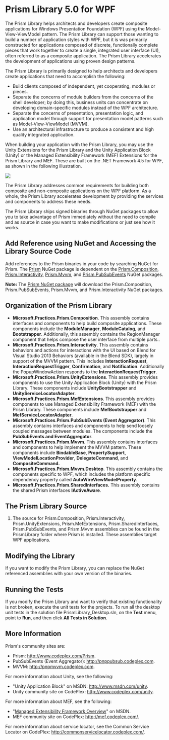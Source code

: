 # Prism Library 5.0 for WPF 

The Prism Library helps architects and developers create composite applications for Windows Presentation Foundation (WPF) using the Model-View-ViewModel pattern. The Prism Library can support those wanting to build a number of application styles with WPF, but it is was primarily constructed for applications composed of discrete, functionally complete pieces that work together to create a single, integrated user interface (UI), often referred to as a composite application. The Prism Library accelerates the development of applications using proven design patterns. 

The Prism Library is primarily designed to help architects and developers create applications that need to accomplish the following:

 * Build clients composed of independent, yet cooperating, modules or pieces.
 * Separate the concerns of module builders from the concerns of the shell developer; by doing this, business units can concentrate on developing domain-specific modules instead of the WPF architecture.
 * Separate the concerns of presentation, presentation logic, and application model through support for presentation model patterns such as Model-View-ViewModel (MVVM).
 * Use an architectural infrastructure to produce a consistent and high quality integrated application.

When building your application with the Prism Library, you may use the Unity Extensions for the Prism Library and the Unity Application Block (Unity) or the Managed Extensibility Framework (MEF) Extensions for the Prism Library and MEF. These are built on the .NET Framework 4.5 for WPF, as shown in the following illustration.

![](media/Ch13LibraryFig1.png)

The Prism Library addresses common requirements for building both composite and non-composite applications on the WPF platform. As a whole, the Prism Library accelerates development by providing the services and components to address these needs.

The Prism Library ships signed binaries through NuGet packages to allow you to take advantage of Prism immediately without the need to compile and as source in case you want to make modifications or just see how it works.

## Add Reference using NuGet and Accessing the Library Source Code

Add references to the Prism binaries in your code by searching NuGet for Prism. The [Prism](http://aka.ms/prism-wpf-Prism50Nuget) NuGet package is dependent on the [Prism.Composition](http://aka.ms/prism-wpf-Prism50CompositionNuget), [Prism.Interactivity](http://aka.ms/prism-wpf-Prism50InteractivityNuget), [Prism.Mvvm](http://aka.ms/prism-wpf-Prism50MvvmNuget), and [Prism.PubSubEvents](http://aka.ms/prism-wpf-Prism50PubSubEventsNuget) NuGet packages.

**Note:** The [Prism NuGet package](http://aka.ms/prism-wpf-Prism50Nuget) will download the Prism.Composition, Prism.PubSubEvents, Prism.Mvvm, and Prism.Interactivity NuGet packages.

## Organization of the Prism Library

 * **Microsoft.Practices.Prism.Composition**. This assembly contains interfaces and components to help build composite applications. These components include the **ModuleManager**, **ModuleCatalog**, and **Bootstrapper**. Additionally, this assembly contains the RegionManager component that helps compose the user interface from multiple parts..
 * **Microsoft.Practices.Prism.Interactivity**. This assembly contains behaviors and actions for interactions with the UI based on Blend for Visual Studio 2013 Behaviors (available in the Blend SDK), largely in support of the MVVM pattern. This includes **InteractionRequest**, **InteractionRequestTrigger**, **Confirmation**, and **Notification**. Additionally the PopupWindowAction responds to the **InteractionRequestTrigger**.
 * **Microsoft.Practices.Prism.UnityExtensions**. This assembly provides components to use the Unity Application Block (Unity) with the Prism Library. These components include **UnityBootstrapper** and **UnityServiceLocatorAdapter**.
 * **Microsoft.Practices.Prism.MefExtensions**. This assembly provides components to use Managed Extensibility Framework (MEF) with the Prism Library. These components include **MefBootstrapper** and **MefServiceLocatorAdapter**.
 * **Microsoft.Practices.Prism.PubSubEvents (Event Aggregator)**. This assembly contains interfaces and components to help send loosely coupled messages between modules. The components include the **PubSubEvents and EventAggregator**.
 * **Microsoft.Practices.Prism.Mvvm**. This assembly contains interfaces and components to help implement the MVVM pattern. These components include **BindableBase**, **PropertySupport**, **ViewModelLocationProvider**, **DelegateCommand**, and **CompositeCommand.**
 * **Microsoft.Practices.Prism.Mvvm.Desktop**. This assembly contains the components specific to WPF, which includes the platform specific dependency property called **AutoWireViewModelProperty**.
 * **Microsoft.Practices.Prism.SharedInterfaces.** This assembly contains the shared Prism interfaces **IActiveAware**.

## The Prism Library Source

1.  The source for Prism.Composition, Prism.Interactivity, Prism.UnityExtensions, Prism.MefExtensions, Prism.SharedInterfaces, Prism.PubSubEvents, and Prism.Mvvm assemblies can be found in the PrismLibrary folder where Prism is installed. These assemblies target WPF applications.

## Modifying the Library

If you want to modify the Prism Library, you can replace the NuGet referenced assemblies with your own version of the binaries.

## Running the Tests

If you modify the Prism Library and want to verify that existing functionality is not broken, execute the unit tests for the projects. To run all the desktop unit tests in the solution file PrismLibrary\_Desktop.sln, on the **Test** menu, point to **Run**, and then click **All Tests in Solution**.

## More Information

Prism's community sites are:

 * Prism: <http://www.codeplex.com/Prism>.
 * PubSubEvents (Event Aggregator): <http://pnppubsub.codeplex.com>.
 * MVVM: <http://pnpmvvm.codeplex.com>.

For more information about Unity, see the following:

 * "Unity Application Block" on MSDN: <http://www.msdn.com/unity>.
 * Unity community site on CodePlex: <http://www.codeplex.com/unity>.

For more information about MEF, see the following:

 * "[Managed Extensibility Framework Overview](http://msdn.microsoft.com/en-us/library/dd460648.aspx)" on MSDN.
 * MEF community site on CodePlex: <http://mef.codeplex.com/>.

For more information about service locator, see the Common Service Locator on CodePlex: <http://commonservicelocator.codeplex.com/>.


